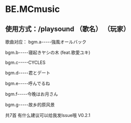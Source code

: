 # BE.MCmusic
## 使用方式：/playsound （歌名） （玩家）
歌曲对应：
bgm.a-----強風オールバック

bgm.b-----寝起きヤシの木 (feat.歌愛ユキ)

bgm.c-----CYCLES

bgm.d-----君とデート

bgm.e-----呼んでるね

bgm.f-----今晚はお月さん

bgm.g-----故乡的原风景

共7首
有什么建议可以给我发Issue哦
V0.2.1

